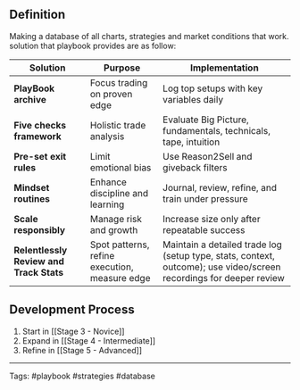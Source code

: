 ## Definition
Making a database of all charts, strategies and market conditions that work.
solution that playbook provides are as follow:

| Solution                                | Purpose                                       | Implementation                                                                                                     |
| --------------------------------------- | --------------------------------------------- | ------------------------------------------------------------------------------------------------------------------ |
| **PlayBook archive**                    | Focus trading on proven edge                  | Log top setups with key variables daily                                                                            |
| **Five checks framework**               | Holistic trade analysis                       | Evaluate Big Picture, fundamentals, technicals, tape, intuition                                                    |
| **Pre-set exit rules**                  | Limit emotional bias                          | Use Reason2Sell and giveback filters                                                                               |
| **Mindset routines**                    | Enhance discipline and learning               | Journal, review, refine, and train under pressure                                                                  |
| **Scale responsibly**                   | Manage risk and growth                        | Increase size only after repeatable success                                                                        |
| **Relentlessly Review and Track Stats** | Spot patterns, refine execution, measure edge | Maintain a detailed trade log (setup type, stats, context, outcome); use video/screen recordings for deeper review |

## Development Process
1. Start in [[Stage 3 - Novice]]
2. Expand in [[Stage 4 - Intermediate]]
3. Refine in [[Stage 5 - Advanced]]



---
Tags: #playbook #strategies #database